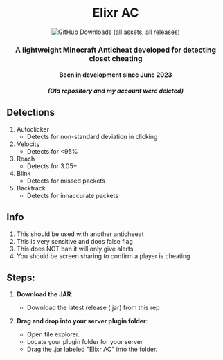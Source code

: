 <div align="center">
  
# Elixr AC
![GitHub Downloads (all assets, all releases)](https://img.shields.io/github/downloads/mihirj07/elixr/total)



### A lightweight Minecraft Anticheat developed for detecting closet cheating
#### Been in development since June 2023
##### (Old repository and my account were deleted)

</div>

## Detections
 1. Autoclicker
    - Detects for non-standard deviation in clicking
 2. Velocity
    - Detects for <95% 
 3. Reach
    - Detects for 3.05+
 4. Blink
    - Detects for missed packets
 5. Backtrack
    - Detects for innaccurate packets
## Info
 1. This should be used with another anticheeat
 2. This is very sensitive and does false flag
 3. This does NOT ban it will only give alerts 
 4. You should be screen sharing to confirm a player is cheating
## Steps:
1. **Download the JAR**:
   - Download the latest release (.jar) from this rep

2. **Drag and drop into your server plugin folder**:
   - Open file explorer.
   - Locate your plugin folder for your server 
   - Drag the .jar labeled "Elixr AC" into the folder.
